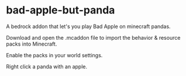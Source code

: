 # bad-apple-but-panda
A bedrock addon that let's you play Bad Apple on minecraft pandas.



Download and open the .mcaddon file to import the behavior & resource packs into Minecraft.

Enable the packs in your world settings.

Right click a panda with an apple.
